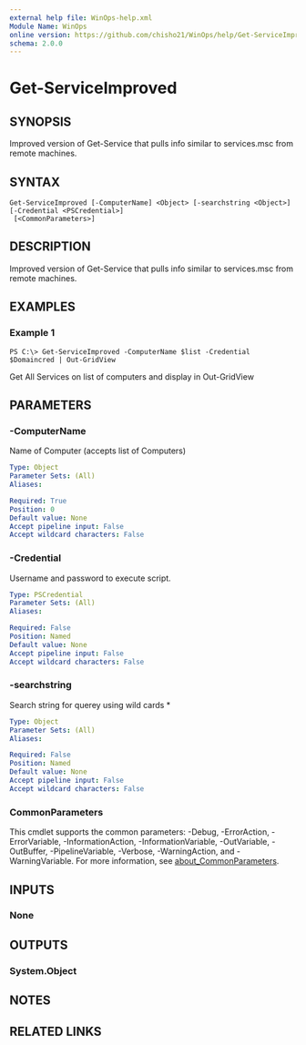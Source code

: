 ```yaml
---
external help file: WinOps-help.xml
Module Name: WinOps
online version: https://github.com/chisho21/WinOps/help/Get-ServiceImproved.md
schema: 2.0.0
---
```


# Get-ServiceImproved

## SYNOPSIS
Improved version of Get-Service that pulls info similar to services.msc from remote machines.

## SYNTAX

```
Get-ServiceImproved [-ComputerName] <Object> [-searchstring <Object>] [-Credential <PSCredential>]
 [<CommonParameters>]
```

## DESCRIPTION
Improved version of Get-Service that pulls info similar to services.msc from remote machines.

## EXAMPLES

### Example 1
```
PS C:\> Get-ServiceImproved -ComputerName $list -Credential $Domaincred | Out-GridView
```

Get All Services on list of computers and display in Out-GridView

## PARAMETERS

### -ComputerName
Name of Computer (accepts list of Computers)

```yaml
Type: Object
Parameter Sets: (All)
Aliases:

Required: True
Position: 0
Default value: None
Accept pipeline input: False
Accept wildcard characters: False
```

### -Credential
Username and password to execute script.

```yaml
Type: PSCredential
Parameter Sets: (All)
Aliases:

Required: False
Position: Named
Default value: None
Accept pipeline input: False
Accept wildcard characters: False
```

### -searchstring
Search string for querey using wild cards *

```yaml
Type: Object
Parameter Sets: (All)
Aliases:

Required: False
Position: Named
Default value: None
Accept pipeline input: False
Accept wildcard characters: False
```

### CommonParameters
This cmdlet supports the common parameters: -Debug, -ErrorAction, -ErrorVariable, -InformationAction, -InformationVariable, -OutVariable, -OutBuffer, -PipelineVariable, -Verbose, -WarningAction, and -WarningVariable. For more information, see [about_CommonParameters](http://go.microsoft.com/fwlink/?LinkID=113216).

## INPUTS

### None
## OUTPUTS

### System.Object
## NOTES

## RELATED LINKS

